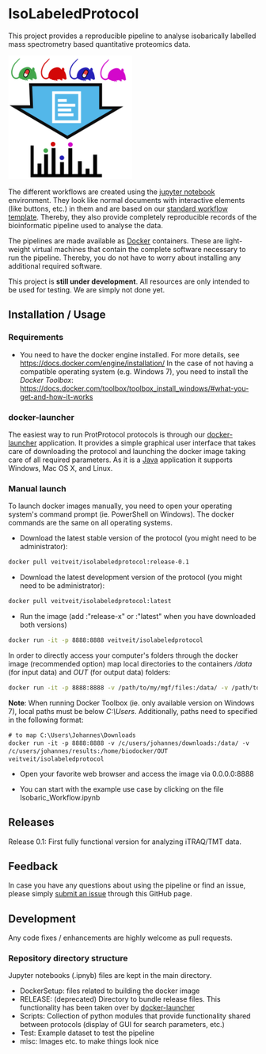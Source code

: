 # IsoLabeledProtocol

This project provides a reproducible pipeline to analyse isobarically labelled mass spectrometry based quantitative proteomics data.

<img src="./misc/iso_protocol.svg" width=250 />

The different workflows are created using the [jupyter notebook](http://jupyter.org) environment. They look like normal documents with interactive elements (like buttons, etc.) in them and are based on our [standard workflow template](https://github.com/ProtProtocols/protprotocols_template). Thereby, they also provide completely reproducible records of the bioinformatic pipeline used to analyse the data.

The pipelines are made available as [Docker](https://www.docker.com) containers. These are light-weight virtual machines that contain the complete software necessary to run the pipeline. Thereby, you do not have to worry about installing any additional required software.

This project is **still under development**. All resources are only intended to be used for testing. We are simply not done yet.

## Installation / Usage

### Requirements

- You need to have the docker engine installed. For more details, see https://docs.docker.com/engine/installation/
  In the case of not having a compatible operating system (e.g. Windows 7), you need to install the _Docker Toolbox_: https://docs.docker.com/toolbox/toolbox_install_windows/#what-you-get-and-how-it-works

### docker-launcher

The easiest way to run ProtProtocol protocols is through our [docker-launcher](https://github.com/ProtProtocols/docker-launcher) application. It provides a simple graphical user interface that takes care of downloading the protocol and launching the docker image taking care of all required parameters. As it is a [Java](https://www.java.com) application it supports Windows, Mac OS X, and Linux.

### Manual launch

To launch docker images manually, you need to open your operating system's command prompt (ie. PowerShell on Windows). The docker commands are the same on all operating systems.

- Download the latest stable version of the protocol (you might need to be administrator): 
```bash
docker pull veitveit/isolabeledprotocol:release-0.1
```
- Download the latest development version of the protocol (you might need to be administrator): 
```bash
docker pull veitveit/isolabeledprotocol:latest
```

- Run the image (add :"release-x" or :"latest" when you have downloaded both versions)
```bash
docker run -it -p 8888:8888 veitveit/isolabeledprotocol
```

In order to directly access your computer's folders through the docker image (recommended option) map local directories
to the containers _/data_ (for input data) and _OUT_ (for output data) folders:

```bash
docker run -it -p 8888:8888 -v /path/to/my/mgf/files:/data/ -v /path/to/my/result/folder:/home/biodocker/OUT veitveit/isolabeledprotocol
```

**Note**: When running Docker Toolbox (ie. only available version on Windows 7), local paths must be below _C:\Users_. Additionally, paths need to specified in the following format:
```
# to map C:\Users\Johannes\Downloads
docker run -it -p 8888:8888 -v /c/users/johannes/downloads:/data/ -v /c/users/johannes/results:/home/biodocker/OUT veitveit/isolabeledprotocol
```
- Open your favorite web browser and access the image via 0.0.0.0:8888

- You can start with the example use case by clicking on the file Isobaric_Workflow.ipynb

## Releases

Release 0.1: First fully functional version for analyzing iTRAQ/TMT data.

## Feedback

In case you have any questions about using the pipeline or find an issue, please simply [submit an issue](https://github.com/ProtProtocols/IsoLabeledProtocol/issues) through this GitHub page.

## Development

Any code fixes / enhancements are highly welcome as pull requests.

### Repository directory structure

Jupyter notebooks (.ipnyb) files are kept in the main directory.

  * DockerSetup: files related to building the docker image
  * RELEASE: (deprecated) Directory to bundle release files. This functionality has been taken over by [docker-launcher](https://github.com/ProtProtocols/docker-launcher)
  * Scripts: Collection of python modules that provide functionality shared between protocols (display of GUI for search parameters, etc.)
  * Test: Example dataset to test the pipeline
  * misc: Images etc. to make things look nice
